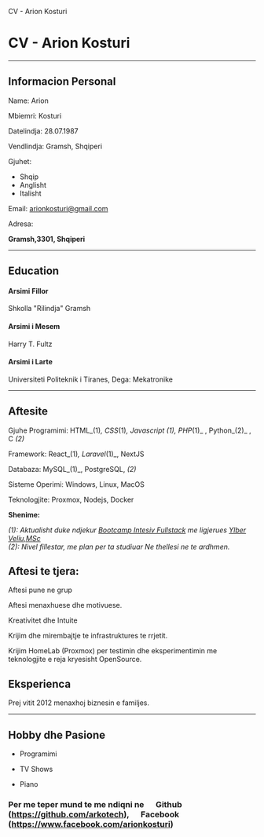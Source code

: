   CV - Arion Kosturi

CV - Arion Kosturi
==================

* * *

Informacion Personal
--------------------

Name: Arion

Mbiemri: Kosturi

Datelindja: 28.07.1987

Vendlindja: Gramsh, Shqiperi

Gjuhet:

*   Shqip
*   Anglisht
*   Italisht

Email: arionkosturi@gmail.com

Adresa:

**Gramsh,3301, Shqiperi**

* * *

Education
---------

#### Arsimi Fillor

Shkolla "Rilindja" Gramsh

#### Arsimi i Mesem

Harry T. Fultz

#### Arsimi i Larte

Universiteti Politeknik i Tiranes, Dega: Mekatronike

* * *

Aftesite
--------

Gjuhe Programimi: HTML_(1)_, CSS_(1)_, Javascript _(1)_, PHP_(1)_ , Python_(2)_ , C _(2)_

Framework: React_(1)_, Laravel_(1)_, NextJS

Databaza: MySQL_(1)_, PostgreSQL, _(2)_

Sisteme Operimi: Windows, Linux, MacOS

Teknologjite: Proxmox, Nodejs, Docker

**Shenime:**

_(1): Aktualisht duke ndjekur [Bootcamp Intesiv Fullstack](https://perprogramera.com/trajnime/full-stack-web-developer-bootcamp/) me ligjerues [Ylber Veliu,MSc](https://github.com/ylberveliu)_  
_(2): Nivel fillestar, me plan per ta studiuar Ne thellesi ne te ardhmen._

Aftesi te tjera:
----------------

Aftesi pune ne grup

Aftesi menaxhuese dhe motivuese.

Kreativitet dhe Intuite

Krijim dhe mirembajtje te infrastruktures te rrjetit.

Krijim HomeLab (Proxmox) per testimin dhe eksperimentimin me teknologjite e reja kryesisht OpenSource.

Eksperienca
-----------

Prej vitit 2012 menaxhoj biznesin e familjes.

* * *

Hobby dhe Pasione
-----------------

*   Programimi
    
*   TV Shows
    
*   Piano

### Per me teper mund te me ndiqni ne <img width="16" src="https://camo.githubusercontent.com/98e21e031c377d4b6c2a62f8737ed82e330b2e5306c6e6a41af59b32366f72d2/68747470733a2f2f6769746875622e6769746875626173736574732e636f6d2f696d616765732f6d6f64756c65732f6c6f676f735f706167652f4769744875622d4d61726b2e706e67" /> Github (https://github.com/arkotech), <img width="16" src="https://camo.githubusercontent.com/767dd939ecd1ff5bd448e5057868ef4f88a861b09e57aaed20f7359560cec8c1/68747470733a2f2f75706c6f61642e77696b696d656469612e6f72672f77696b6970656469612f636f6d6d6f6e732f302f30352f46616365626f6f6b5f4c6f676f5f253238323031392532392e706e67" /> Facebook (https://www.facebook.com/arionkosturi)
